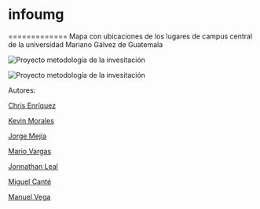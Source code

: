 



# infoumg
=============
Mapa con ubicaciones de los lugares de campus central de la universidad Mariano Gálvez de Guatemala


![Proyecto metodología de la invesitación](https://github.com/khrizenriquez/infoumg/blob/master/img/images/img1.png)

![Proyecto metodología de la invesitación](https://github.com/khrizenriquez/infoumg/blob/master/img/images/img2.png)


Autores: 

[Chris Enríquez](https://twitter.com/khrizEnriquez)

[Kevin Morales]()

[Jorge Mejía]()

[Mario Vargas]()

[Jonnathan Leal]()

[Miguel Canté]()

[Manuel Vega]()
